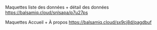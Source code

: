 Maquettes liste des données + détail des données https://balsamiq.cloud/snlsapa/p7u27ps

Maquettes Accueil + À propos https://balsamiq.cloud/sx9cj8d/pagdbuf